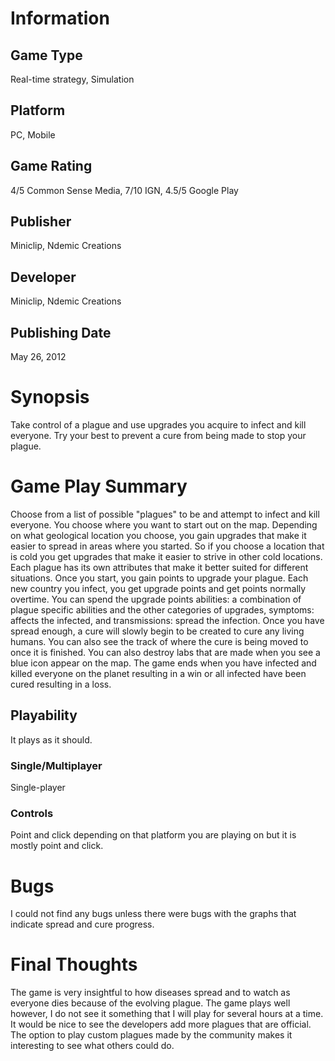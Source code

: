 # Information
## Game Type
Real-time strategy, Simulation
## Platform
PC, Mobile
## Game Rating
4/5 Common Sense Media, 7/10 IGN, 4.5/5 Google Play
## Publisher
Miniclip, Ndemic Creations
## Developer
Miniclip, Ndemic Creations
## Publishing Date
May 26, 2012
# Synopsis
Take control of a plague and use upgrades you acquire to infect and kill everyone. Try your best to prevent a cure from being made to stop your plague.
# Game Play Summary
Choose from a list of possible "plagues" to be and attempt to infect and kill everyone. You choose where you want to start out on the map. Depending on what geological location you choose, you gain upgrades that make it easier to spread in areas where you started. So if you choose a location that is cold you get upgrades that make it easier to strive in other cold locations. Each plague has its own attributes that make it better suited for different situations. Once you start, you gain points to upgrade your plague. Each new country you infect, you get upgrade points and get points normally overtime. You can spend the upgrade points abilities: a combination of plague specific abilities and the other categories of upgrades, symptoms: affects the infected, and transmissions: spread the infection. Once you have spread enough, a cure will slowly begin to be created to cure any living humans. You can also see the track of where the cure is being moved to once it is finished. You can also destroy labs that are made when you see a blue icon appear on the map. The game ends when you have infected and killed everyone on the planet resulting in a win or all infected have been cured resulting in a loss.
## Playability
It plays as it should.
### Single/Multiplayer
Single-player
### Controls
Point and click depending on that platform you are playing on but it is mostly point and click.
# Bugs
I could not find any bugs unless there were bugs with the graphs that indicate spread and cure progress.
# Final Thoughts
The game is very insightful to how diseases spread and to watch as everyone dies because of the evolving plague. The game plays well however, I do not see it something that I will play for several hours at a time. It would be nice to see the developers add more plagues that are official. The option to play custom plagues made by the community makes it interesting to see what others could do.
